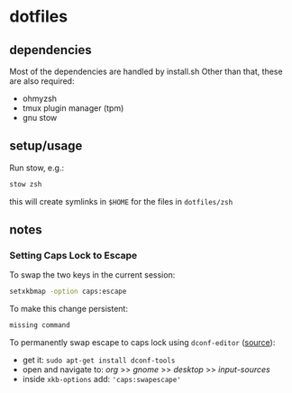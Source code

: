# dotfiles

## dependencies
Most of the dependencies are handled by install.sh
Other than that, these are also required:
* ohmyzsh
* tmux plugin manager (tpm)
* gnu stow

## setup/usage

Run stow, e.g.:

```sh
stow zsh
```

this will create symlinks in `$HOME` for the files in `dotfiles/zsh`

## notes

### Setting Caps Lock to Escape

To swap the two keys in the current session: 

```sh
setxkbmap -option caps:escape
```

To make this change persistent:

```sh
missing command
```

To permanently swap escape to caps lock using `dconf-editor`
([source](https://askubuntu.com/questions/363346/how-to-permanently-switch-caps-lock-and-esc)):

- get it: `sudo apt-get install dconf-tools`
- open and navigate to: *org* >> *gnome* >> *desktop* >> *input-sources*
- inside `xkb-options` add: `'caps:swapescape'`


